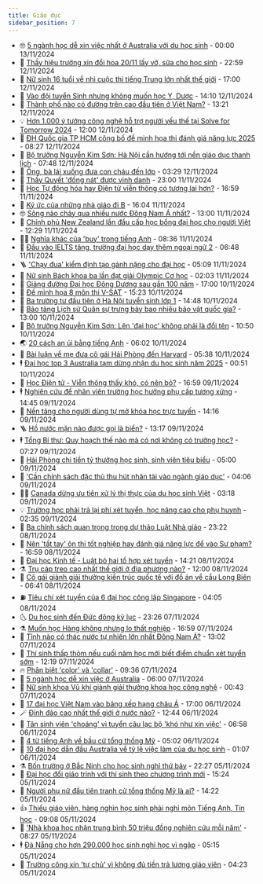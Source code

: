 ```yaml
---
title: Giáo dục
sidebar_position: 7
---
```


<!-- vnexpress-giao-duc:START -->
- 🤓 [5 ngành học dễ xin việc nhất ở Australia với du học sinh](https://vnexpress.net/5-nganh-hoc-de-xin-viec-nhat-o-australia-voi-du-hoc-sinh-4815358.html) - 00:00 13/11/2024
- 🦆 [Thầy hiệu trưởng xin đổi hoa 20/11 lấy vở, sữa cho học sinh](https://vnexpress.net/thay-hieu-truong-xin-doi-hoa-20-11-lay-vo-sua-cho-hoc-sinh-4815352.html) - 22:59 12/11/2024
- 🦩 [Nữ sinh 16 tuổi về nhì cuộc thi tiếng Trung lớn nhất thế giới](https://vnexpress.net/nu-sinh-16-tuoi-ve-nhi-cuoc-thi-tieng-trung-lon-nhat-the-gioi-4815159.html) - 17:00 12/11/2024
- 🌮 [Vào đội tuyển Sinh nhưng không muốn học Y, Dược](https://vnexpress.net/vao-doi-tuyen-sinh-nhung-khong-muon-hoc-y-duoc-4813048.html) - 14:10 12/11/2024
- 🔭 [Thành phố nào có đường trên cao đầu tiên ở Việt Nam?](https://vnexpress.net/thanh-pho-nao-co-duong-tren-cao-dau-tien-o-viet-nam-4815157.html) - 13:21 12/11/2024
- 💡 [Hơn 1.000 ý tưởng công nghệ hỗ trợ người yếu thế tại Solve for Tomorrow 2024](https://vnexpress.net/hon-1-000-y-tuong-cong-nghe-ho-tro-nguoi-yeu-the-tai-solve-for-tomorrow-2024-4815271.html) - 12:00 12/11/2024
- 🥰 [ĐH Quốc gia TP HCM công bố đề minh họa thi đánh giá năng lực 2025](https://vnexpress.net/dh-quoc-gia-tp-hcm-cong-bo-de-minh-hoa-thi-danh-gia-nang-luc-2025-4815180.html) - 08:27 12/11/2024
- 🐲 [Bộ trưởng Nguyễn Kim Sơn: Hà Nội cần hướng tới nền giáo dục thanh lịch](https://vnexpress.net/bo-truong-nguyen-kim-son-ha-noi-can-huong-toi-nen-giao-duc-thanh-lich-4815131.html) - 07:48 12/11/2024
- 🦒 [Ông, bà lái xuồng đưa con cháu đến lớp](https://vnexpress.net/ong-ba-lai-xuong-dua-con-chau-den-lop-4813402.html) - 03:29 12/11/2024
- 🦆 [Thầy Quyết &#39;đồng nát&#39; được vinh danh](https://vnexpress.net/thay-quyet-dong-nat-duoc-vinh-danh-4814364.html) - 23:00 11/11/2024
- 🧰 [Học Tự động hóa hay Điện tử viễn thông có tương lai hơn?](https://vnexpress.net/hoc-tu-dong-hoa-hay-dien-tu-vien-thong-co-tuong-lai-hon-4814353.html) - 16:59 11/11/2024
- 🐘 [Ký ức của những nhà giáo đi B](https://vnexpress.net/ky-uc-cua-nhung-nha-giao-di-b-4814851.html) - 16:04 11/11/2024
- 🤓 [Sông nào chảy qua nhiều nước Đông Nam Á nhất?](https://vnexpress.net/song-nao-chay-qua-nhieu-nuoc-dong-nam-a-nhat-4814823.html) - 13:00 11/11/2024
- 🧰 [Chính phủ New Zealand lần đầu cấp học bổng đại học cho người Việt](https://vnexpress.net/chinh-phu-new-zealand-lan-dau-cap-hoc-bong-dai-hoc-cho-nguoi-viet-4814744.html) - 12:29 11/11/2024
- 🧑‍💻 [Nghĩa khác của &#39;buy&#39; trong tiếng Anh](https://vnexpress.net/nghia-khac-cua-buy-trong-tieng-anh-4814759.html) - 08:36 11/11/2024
- 🫶 [Đầu vào IELTS tăng, trường đại học dạy thêm ngoại ngữ 2](https://vnexpress.net/dau-vao-ielts-tang-truong-dai-hoc-day-them-ngoai-ngu-2-4813340.html) - 06:48 11/11/2024
- 🪜 [&#39;Chạy đua&#39; kiểm định tạo gánh nặng cho đại học](https://vnexpress.net/chay-dua-kiem-dinh-tao-ganh-nang-cho-dai-hoc-4814363.html) - 05:09 11/11/2024
- 🎊 [Nữ sinh Bách khoa ba lần đạt giải Olympic Cơ học](https://vnexpress.net/nu-sinh-bach-khoa-ba-lan-dat-giai-olympic-co-hoc-4814004.html) - 02:03 11/11/2024
- 🧐 [Giảng đường Đại học Đông Dương sau gần 100 năm](https://vnexpress.net/giang-duong-dai-hoc-dong-duong-sau-gan-100-nam-4814162.html) - 17:00 10/11/2024
- 🌈 [Đề minh họa 8 môn thi V-SAT](https://vnexpress.net/de-minh-hoa-8-mon-thi-v-sat-4814407.html) - 15:23 10/11/2024
- 🥰 [Ba trường tư đầu tiên ở Hà Nội tuyển sinh lớp 1](https://vnexpress.net/ba-truong-tu-dau-tien-o-ha-noi-tuyen-sinh-lop-1-4814214.html) - 14:48 10/11/2024
- 🎡 [Bảo tàng Lịch sử Quân sự trưng bày bao nhiêu bảo vật quốc gia?](https://vnexpress.net/bao-tang-lich-su-quan-su-trung-bay-bao-nhieu-bao-vat-quoc-gia-4814349.html) - 13:00 10/11/2024
- 🎊 [Bộ trưởng Nguyễn Kim Sơn: Lên &#39;đại học&#39; không phải là đổi tên](https://vnexpress.net/bo-truong-nguyen-kim-son-len-dai-hoc-khong-phai-la-doi-ten-4814347.html) - 10:50 10/11/2024
- 🌏 [20 cách an ủi bằng tiếng Anh](https://vnexpress.net/20-cach-an-ui-bang-tieng-anh-4814334.html) - 06:02 10/11/2024
- 🥸 [Bài luận về mẹ đưa cô gái Hải Phòng đến Harvard](https://vnexpress.net/bai-luan-ve-me-dua-co-gai-hai-phong-den-harvard-4813738.html) - 05:38 10/11/2024
- 🕴 [Đại học top 3 Australia tạm dừng nhận du học sinh năm 2025](https://vnexpress.net/dai-hoc-top-3-australia-tam-dung-nhan-du-hoc-sinh-nam-2025-4813802.html) - 00:51 10/11/2024
- 💂 [Học Điện tử - Viễn thông thấy khó, có nên bỏ?](https://vnexpress.net/hoc-dien-tu-vien-thong-thay-kho-co-nen-bo-4812477.html) - 16:59 09/11/2024
- 🕴 [Nghiên cứu để nhân viên trường học hưởng phụ cấp tương xứng](https://vnexpress.net/nghien-cuu-de-nhan-vien-truong-hoc-huong-phu-cap-tuong-xung-4814187.html) - 14:45 09/11/2024
- 🌋 [Nền tảng cho người dùng tự mở khóa học trực tuyến](https://vnexpress.net/nen-tang-cho-nguoi-dung-tu-mo-khoa-hoc-truc-tuyen-4814176.html) - 14:16 09/11/2024
- 🪜 [Hồ nước mặn nào được gọi là biển?](https://vnexpress.net/ho-nuoc-man-nao-duoc-goi-la-bien-4814168.html) - 13:17 09/11/2024
- 🕴 [Tổng Bí thư: Quy hoạch thế nào mà có nơi không có trường học?](https://vnexpress.net/tong-bi-thu-quy-hoach-the-nao-ma-co-noi-khong-co-truong-hoc-4814083.html) - 07:27 09/11/2024
- 🎃 [Hải Phòng chi tiền tỷ thưởng học sinh, sinh viên tiêu biểu](https://vnexpress.net/hai-phong-chi-tien-ty-thuong-hoc-sinh-sinh-vien-tieu-bieu-4814005.html) - 05:00 09/11/2024
- 🦏 [&#39;Cần chính sách đặc thù thu hút nhân tài vào ngành giáo dục&#39;](https://vnexpress.net/can-chinh-sach-dac-thu-thu-hut-nhan-tai-vao-nganh-giao-duc-4813995.html) - 04:06 09/11/2024
- 🧑‍🏫 [Canada dừng ưu tiên xử lý thị thực của du học sinh Việt](https://vnexpress.net/canada-dung-uu-tien-xu-ly-thi-thuc-cua-du-hoc-sinh-viet-4814028.html) - 03:18 09/11/2024
- 💡 [Trường học phải trả lại phí xét tuyển, học nâng cao cho phụ huynh](https://vnexpress.net/truong-hoc-phai-tra-lai-phi-xet-tuyen-hoc-nang-cao-cho-phu-huynh-4813841.html) - 02:35 09/11/2024
- 🐎 [Ba chính sách quan trọng trong dự thảo Luật Nhà giáo](https://vnexpress.net/ba-chinh-sach-quan-trong-trong-du-thao-luat-nha-giao-4810603.html) - 23:22 08/11/2024
- 🧰 [Nên &#39;tất tay&#39; ôn thi tốt nghiệp hay đánh giá năng lực để vào Sư phạm?](https://vnexpress.net/nen-tat-tay-on-thi-tot-nghiep-hay-danh-gia-nang-luc-de-vao-su-pham-4813049.html) - 16:59 08/11/2024
- 🙉 [Đại học Kinh tế - Luật bỏ hai tổ hợp xét tuyển](https://vnexpress.net/dai-hoc-kinh-te-luat-bo-hai-to-hop-xet-tuyen-4813919.html) - 14:21 08/11/2024
- ⚗️ [Trụ cáp treo cao nhất thế giới ở địa phương nào?](https://vnexpress.net/tru-cap-treo-cao-nhat-the-gioi-o-dia-phuong-nao-4813851.html) - 12:00 08/11/2024
- 🌝 [Cô gái giành giải thưởng kiến trúc quốc tế với đồ án về cầu Long Biên](https://vnexpress.net/co-gai-gianh-giai-thuong-kien-truc-quoc-te-voi-do-an-ve-cau-long-bien-4813039.html) - 06:41 08/11/2024
- ⛽️ [Tiêu chí xét tuyển của 6 đại học công lập Singapore](https://vnexpress.net/tieu-chi-xet-tuyen-cua-6-dai-hoc-cong-lap-singapore-4813459.html) - 04:05 08/11/2024
- 🌜 [Du học sinh đến Đức đông kỷ lục](https://vnexpress.net/du-hoc-sinh-den-duc-dong-ky-luc-4813478.html) - 23:26 07/11/2024
- ⚗️ [Muốn học Hàng không nhưng lo thất nghiệp](https://vnexpress.net/muon-hoc-hang-khong-nhung-lo-that-nghiep-4813040.html) - 16:59 07/11/2024
- 🧰 [Tỉnh nào có thác nước tự nhiên lớn nhất Đông Nam Á?](https://vnexpress.net/tinh-nao-co-thac-nuoc-tu-nhien-lon-nhat-dong-nam-a-4813450.html) - 13:02 07/11/2024
- 🤗 [Thí sinh thấp thỏm nếu cuối năm học mới biết điểm chuẩn xét tuyển sớm](https://vnexpress.net/thi-sinh-thap-thom-neu-cuoi-nam-hoc-moi-biet-diem-chuan-xet-tuyen-som-4812268.html) - 12:19 07/11/2024
- 🔥 [Phân biệt &#39;color&#39; và &#39;collar&#39;](https://vnexpress.net/phan-biet-color-va-collar-4813396.html) - 09:36 07/11/2024
- 💪 [5 ngành học dễ xin việc ở Australia](https://vnexpress.net/5-nganh-hoc-de-xin-viec-o-australia-4812915.html) - 06:00 07/11/2024
- 💂 [Nữ sinh khoa Vũ khí giành giải thưởng khoa học công nghệ](https://vnexpress.net/nu-sinh-khoa-vu-khi-gianh-giai-thuong-khoa-hoc-cong-nghe-4812433.html) - 00:43 07/11/2024
- 🌮 [17 đại học Việt Nam vào bảng xếp hạng châu Á](https://vnexpress.net/17-dai-hoc-viet-nam-vao-bang-xep-hang-chau-a-4813043.html) - 17:00 06/11/2024
- 🪄 [Đỉnh đảo cao nhất thế giới ở nước nào?](https://vnexpress.net/dinh-dao-cao-nhat-the-gioi-o-nuoc-nao-4812955.html) - 12:44 06/11/2024
- 🎡 [Tân sinh viên &#39;choáng&#39; vì tuyển câu lạc bộ &#39;khó như xin việc&#39;](https://vnexpress.net/tan-sinh-vien-choang-vi-tuyen-cau-lac-bo-kho-nhu-xin-viec-4812668.html) - 06:58 06/11/2024
- 🌈 [4 từ tiếng Anh về bầu cử tổng thống Mỹ](https://vnexpress.net/4-tu-tieng-anh-ve-bau-cu-tong-thong-my-4812733.html) - 05:02 06/11/2024
- 🎊 [10 đại học dẫn đầu Australia về tỷ lệ việc làm của du học sinh](https://vnexpress.net/10-dai-hoc-dan-dau-australia-ve-ty-le-viec-lam-cua-du-hoc-sinh-4812587.html) - 01:07 06/11/2024
- ⚗️ [Bốn trường ở Bắc Ninh cho học sinh nghỉ thứ bảy](https://vnexpress.net/bon-truong-o-bac-ninh-cho-hoc-sinh-nghi-thu-bay-4812553.html) - 22:27 05/11/2024
- 🌁 [Đại học đổi giáo trình với thí sinh theo chương trình mới](https://vnexpress.net/dai-hoc-doi-giao-trinh-voi-thi-sinh-theo-chuong-trinh-moi-4812426.html) - 15:24 05/11/2024
- 🦏 [Người phụ nữ đầu tiên tranh cử tổng thống Mỹ là ai?](https://vnexpress.net/nguoi-phu-nu-dau-tien-tranh-cu-tong-thong-my-la-ai-4812457.html) - 14:22 05/11/2024
- 👍 [Thiếu giáo viên, hàng nghìn học sinh phải nghỉ môn Tiếng Anh, Tin học](https://vnexpress.net/thieu-giao-vien-hang-nghin-hoc-sinh-phai-nghi-mon-tieng-anh-tin-hoc-4811853.html) - 09:08 05/11/2024
- 🌈 [&#39;Nhà khoa học nhận trung bình 50 triệu đồng nghiên cứu mỗi năm&#39;](https://vnexpress.net/nha-khoa-hoc-nhan-trung-binh-50-trieu-dong-nghien-cuu-moi-nam-4812203.html) - 08:27 05/11/2024
- 🕴 [Đà Nẵng cho hơn 290.000 học sinh nghỉ học vì ngập](https://vnexpress.net/da-nang-cho-hon-290-000-hoc-sinh-nghi-hoc-vi-ngap-4812343.html) - 05:15 05/11/2024
- 🧰 [Trường công xin &#39;tự chủ&#39; vì không đủ tiền trả lương giáo viên](https://vnexpress.net/truong-cong-xin-tu-chu-vi-khong-du-tien-tra-luong-giao-vien-4812206.html) - 04:23 05/11/2024<!-- vnexpress-giao-duc:END -->
